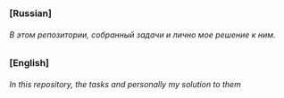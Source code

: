 <h3>[Russian]</h3>
<h6>В этом репозитории, собранный задачи и лично мое решение к ним.</h6>
<h3>[English]</h3>
<h6> In this repository, the tasks and personally my solution to them</h6>

